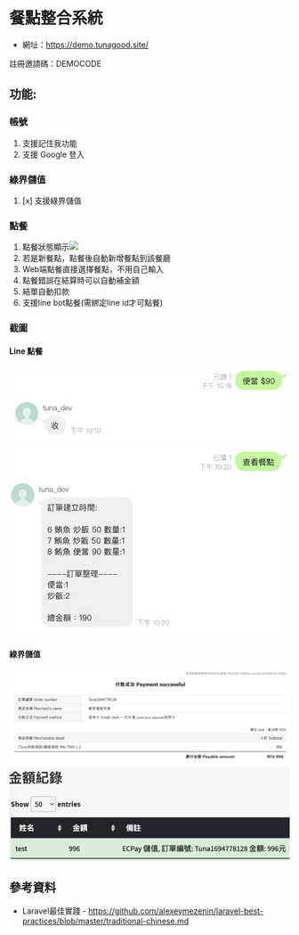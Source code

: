 # 餐點整合系統
- 網址：https://demo.tunagood.site/

註冊邀請碼：DEMOCODE
## 功能:
### 帳號
1. 支援記住我功能
2. 支援 Google 登入

### 綠界儲值
1. [x] 支援綠界儲值

### 點餐
1. 點餐狀態顯示![](https://i.imgur.com/VuLvy6m.png)
2. 若是新餐點，點餐後自動新增餐點到該餐廳
3. Web端點餐直接選擇餐點，不用自己輸入
4. 點餐錯誤在結算時可以自動補金額
5. 結單自動扣款
6. 支援line bot點餐(需綁定line id才可點餐)

### 截圖
#### Line 點餐
![Alt text](resources/assets/images/line-1.png)
![Alt text](resources/assets/images/line-2.png)

#### 綠界儲值
![Alt text](resources/assets/images/ecpay-1.png)
![Alt text](resources/assets/images/ecpay-2.png)

## 參考資料
- Laravel最佳實踐 - https://github.com/alexeymezenin/laravel-best-practices/blob/master/traditional-chinese.md
